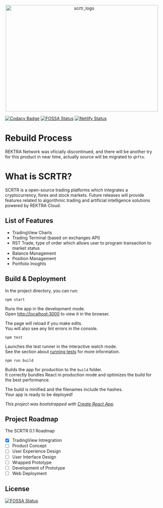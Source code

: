 <div align="center">
	<img width="500" height="350" src="media/scrtr_logo.svg" alt="scrtr_logo">
</div>

[![Codacy Badge](https://api.codacy.com/project/badge/Grade/18d198d889084147ad7f1d325105c012)](https://app.codacy.com/app/rektra-network/SCRTR?utm_source=github.com&utm_medium=referral&utm_content=rektra-network/SCRTR&utm_campaign=Badge_Grade_Dashboard)
[![FOSSA Status](https://app.fossa.io/api/projects/git%2Bgithub.com%2Frektra-network%2FSCRTR.svg?type=shield)](https://app.fossa.io/projects/git%2Bgithub.com%2Frektra-network%2FSCRTR?ref=badge_shield) [![Netlify Status](https://api.netlify.com/api/v1/badges/fc9532c8-ccd1-4fa7-adc2-dfb1241031fb/deploy-status)](https://app.netlify.com/sites/scrtr/deploys)

# Rebuild Process
REKTRA Network was oficially discontinued, and there will be another try for this product in near time, actually source will be migrated to `qhfte`.

# What is SCRTR?

SCRTR is a open-source trading platforms which integrates a
cryptocurrency, forex and stock markets. Future releases will provide features related to algorithmic trading and artificial intelligence solutions powered by REKTRA Cloud.


## List of Features
- TradingView Charts
- Trading Terminal (based on exchanges API)
- RST Trade, type of order which allows user to program transaction to market status
- Balance Management
- Position Management
- Portfolio Insights

## Build & Deployment

In the project directory, you can run:

`npm start`

Runs the app in the development mode.<br>
Open [http://localhost:3000](http://localhost:3000) to view it in the browser.

The page will reload if you make edits.<br>
You will also see any lint errors in the console.

`npm test`

Launches the test runner in the interactive watch mode.<br>
See the section about [running tests](https://facebook.github.io/create-react-app/docs/running-tests) for more information.

`npm run build`

Builds the app for production to the `build` folder.<br>
It correctly bundles React in production mode and optimizes the build for the best performance.

The build is minified and the filenames include the hashes.<br>
Your app is ready to be deployed!

*This project was bootstrapped with [Create React App](https://github.com/facebook/create-react-app).*

## Project Roadmap
The SCRTR 0.1 Roadmap

- [x] TradingView Intregration
- [ ] Product Concept
- [ ] User Experience Design
- [ ] User Interface Design
- [ ] Wrapped Prototype
- [ ] Development of Prototype
- [ ] Web Deployment

## License
[![FOSSA Status](https://app.fossa.io/api/projects/git%2Bgithub.com%2Frektra-network%2FSCRTR.svg?type=large)](https://app.fossa.io/projects/git%2Bgithub.com%2Frektra-network%2FSCRTR?ref=badge_large)
